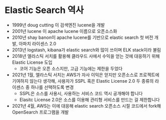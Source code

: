 # Elastic Search 역사
- 1999년 doug cutting 이 검색엔진 lucene을 개발
- 2001년 lucene 이 apache lucene 이름으로 오픈소스화
- 2010년 shay banon이 apache lucene를 기반으로 elastic search 첫 버전 개발, 아파치 라이센스 2.0
- 2013년 logstash, kibana가 elastic search와 많이 쓰이며 ELK stack이라 불림
- 2018년 엘라스틱 서치를 활용해 클라우드 사에서 수익을 얻는 것에 대응하기 위해 Elastic License 도입
    - 코어 기능은 오픈 소스지만, 고급 기능에는 제한을 두었다
- 2021년 1월, 엘라스틱 서치는 AWS가 자사 이익은 얻지만 오픈소스로 프로젝트에 기여하지 않는다 생각해, 사용자가 SSPL 혹은 Elastic License 2.0 두 종류의 라이센스 중 하나를 선택하도록 변경
    - SSPL은 소스를 사용시, 사용하는 서비스 코드 역시 공개해야 합니다
    - Elasitc License 2.0은 소스를 이용해 관리형 서비스를 만드는 걸 제한합니다
- 2021년 4월, AWS는 이에 대응해 elastic search 오픈소스 시절 코드에서 fork해 OpenSearch 프로그램을 개발